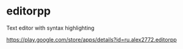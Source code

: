 # editorpp
Text editor with syntax highlighting

https://play.google.com/store/apps/details?id=ru.alex2772.editorpp
